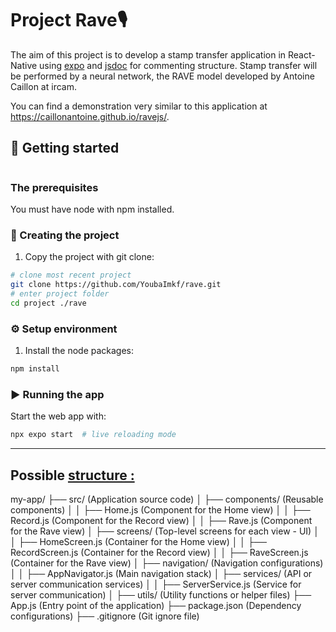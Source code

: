 # Project Rave🎙️

The aim of this project is to develop a stamp transfer application in React-Native using [expo](https://docs.expo.dev/) and [jsdoc](https://jsdoc.app/index.html) for commenting structure. 
Stamp transfer will be performed by a neural network, the RAVE model developed by Antoine Caillon at ircam. 

You can find a demonstration very similar to this application at https://caillonantoine.github.io/ravejs/.

## 🎉 Getting started 
![]()

### The prerequisites

You must have node with npm installed.

### 👼 Creating the project 

1. Copy the project with git clone:

```sh
# clone most recent project
git clone https://github.com/YoubaImkf/rave.git
# enter project folder
cd project ./rave
```


### ⚙️ Setup environment 


1. Install the node packages:

```sh
npm install
```

### ▶️ Running the app 


Start the web app with:

```sh
npx expo start  # live reloading mode
```
___


## Possible [structure :](https://www.obytes.com/blog/how-to-structure-your-react-native-project)


my-app/
├── src/                  (Application source code)
│   ├── components/       (Reusable components)
│   │   ├── Home.js       (Component for the Home view)
│   │   ├── Record.js     (Component for the Record view)
│   │   ├── Rave.js       (Component for the Rave view)
│   ├── screens/          (Top-level screens for each view - UI)
│   │   ├── HomeScreen.js (Container for the Home view)
│   │   ├── RecordScreen.js (Container for the Record view)
│   │   ├── RaveScreen.js (Container for the Rave view)
│   ├── navigation/       (Navigation configurations)
│   │   ├── AppNavigator.js (Main navigation stack)
│   ├── services/         (API or server communication services)
│   │   ├── ServerService.js (Service for server communication)
│   ├── utils/            (Utility functions or helper files)
├── App.js                (Entry point of the application)
├── package.json          (Dependency configurations)
├── .gitignore            (Git ignore file)
